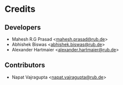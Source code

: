 # Credits

## Developers

-   Mahesh R.G Prasad \<<mahesh.prasad@rub.de>\>
-   Abhishek Biswas \<<abhishek.biswas@rub.de>\>
-   Alexander Hartmaier \<<alexander.hartmaier@rub.de>\>

## Contributors

-   Napat Vajragupta \<<napat.vajragupta@rub.de>\>
